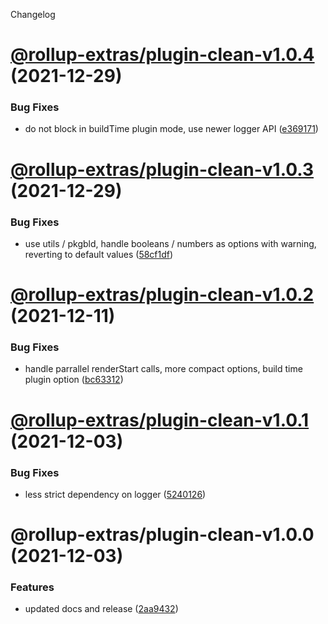 Changelog

# [@rollup-extras/plugin-clean-v1.0.4](https://github.com/kshutkin/rollup-extras/compare/@rollup-extras/plugin-clean-v1.0.3...@rollup-extras/plugin-clean-v1.0.4) (2021-12-29)


### Bug Fixes

* do not block in buildTime plugin mode, use newer logger API ([e369171](https://github.com/kshutkin/rollup-extras/commit/e369171bb90f3cc47fa0c19ea4c9c98a13fc837c))

# [@rollup-extras/plugin-clean-v1.0.3](https://github.com/kshutkin/rollup-extras/compare/@rollup-extras/plugin-clean-v1.0.2...@rollup-extras/plugin-clean-v1.0.3) (2021-12-29)


### Bug Fixes

* use utils / pkgbld, handle booleans / numbers as options with warning, reverting to default values ([58cf1df](https://github.com/kshutkin/rollup-extras/commit/58cf1df6d560ccd8774d684a724d2feeda68221a))

# [@rollup-extras/plugin-clean-v1.0.2](https://github.com/kshutkin/rollup-extras/compare/@rollup-extras/plugin-clean-v1.0.1...@rollup-extras/plugin-clean-v1.0.2) (2021-12-11)


### Bug Fixes

* handle parrallel renderStart calls, more compact options, build time plugin option ([bc63312](https://github.com/kshutkin/rollup-extras/commit/bc6331250e7b1223eca3753c01fc321d0418a821))

# [@rollup-extras/plugin-clean-v1.0.1](https://github.com/kshutkin/rollup-extras/compare/@rollup-extras/plugin-clean-v1.0.0...@rollup-extras/plugin-clean-v1.0.1) (2021-12-03)


### Bug Fixes

* less strict dependency on logger ([5240126](https://github.com/kshutkin/rollup-extras/commit/5240126de15af338f9d0f0df3c36891687934026))

# @rollup-extras/plugin-clean-v1.0.0 (2021-12-03)


### Features

* updated docs and release ([2aa9432](https://github.com/kshutkin/rollup-extras/commit/2aa94321a55f13085bedd58f4fff22249abaf0b8))
